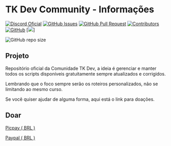 # TK Dev Community - Informações

[![Discord Oficial](https://img.shields.io/discord/1018914467909750784.svg?style=plastic&logo=discord)](https://discord.gg/phJZeHa2k4)
[![GitHub Issues](https://img.shields.io/github/issues/LeoTKBR/TK-Dev-Community?style=plastic&logo=appwrite)](https://github.com/opentibiabr/canary/issues)
[![GitHub Pull Request](https://img.shields.io/github/issues-pr/LeoTKBR/TK-Dev-Community?style=plastic&logo=windowsterminal)](https://github.com/opentibiabr/canary/pulls)
[![Contributors](https://img.shields.io/github/contributors/LeoTKBR/TK-Dev-Community.svg?style=plastic&logo=microsoftteams)](https://github.com/LeoTKBR/TK-Dev-Community/graphs/contributors)
[![GitHub](https://img.shields.io/github/license/LeoTKBR/TK-Dev-Community?style=plastic&logo=github)](https://github.com/LeoTKBR/TK-Dev-Community/blob/main/LICENSE)
[![](https://img.shields.io/github/watchers/LeoTKBR/TK-Dev-Community?label=Visitantes&style=plastic&logo=searxng)]

![GitHub repo size](https://img.shields.io/github/repo-size/LeoTKBR/TK-Dev-Community?style=plastic&logo=googleoptimize)

## Projeto
Repositório oficial da Comunidade TK Dev, a ideia é gerenciar e manter todos os scripts disponíveis gratuitamente sempre atualizados e corrigidos.

Lembrando que o foco sempre serão os roteiros personalizados, não se limitando ao mesmo curso.

Se você quiser ajudar de alguma forma, aqui está o link para doações.

## Doar
[Picpay ( BRL )](https://tk-dev-community.gitbook.io/home/doar/brl)

[Paypal ( BRL )](https://tk-dev-community.gitbook.io/home/doar/outros)
